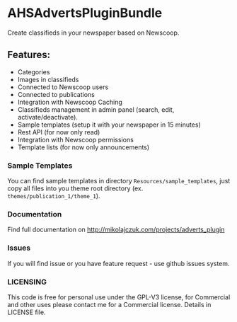 AHSAdvertsPluginBundle
======================

Create classifieds in your newspaper based on Newscoop. 

## Features:

 * Categories
 * Images in classifieds
 * Connected to Newscoop users
 * Connected to publications
 * Integration with Newscoop Caching
 * Classifieds management in admin panel (search, edit, activate/deactivate).
 * Sample templates (setup it with your newspaper in 15 minutes)
 * Rest API (for now only read)
 * Integration with Newscoop permissions
 * Template lists (for now only announcements)

### Sample Templates

You can find sample templates in directory ```Resources/sample_templates```, just copy all files into you theme root directory (ex. ```themes/publication_1/theme_1```).

### Documentation

Find full documentation on http://mikolajczuk.com/projects/adverts_plugin

### Issues

If you will find issue or you have feature request - use github issues system.

### LICENSING

 This code is free for personal use under the GPL-V3 license, for Commercial and other uses please contact me for a Commercial license. Details in LICENSE file.

